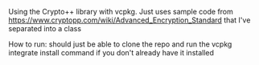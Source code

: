 Using the Crypto++ library with vcpkg. Just uses sample code from https://www.cryptopp.com/wiki/Advanced_Encryption_Standard that I've separated into a class

How to run: should just be able to clone the repo and run the vcpkg integrate install command if you don't already have it installed
